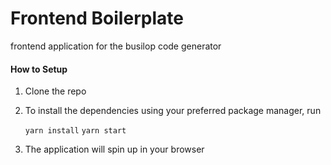 # Frontend Boilerplate
frontend application for the busilop code generator

#### How to Setup

1. Clone the repo
2. To install the dependencies using your preferred package manager, run

   ``` yarn install ```
   ``` yarn start ```
3. The application will spin up in your browser

